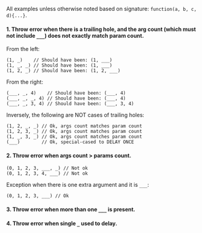 All examples unless otherwise noted based on signature: `function(a, b, c, d){...}`.

#### 1. Throw error when there is a trailing hole, and the arg count (which must not include `___`) does not exactly match param count.

From the left:

    (1, _)    // Should have been: (1, ___)
    (1, _, _) // Should have been: (1, ___)
    (1, 2, _) // Should have been: (1, 2, ___)

From the right:

    (___, _, 4)    // Should have been: (___, 4)
    (___, _, _, 4) // Should have been: (___, 4)
    (___, _, 3, 4) // Should have been: (___, 3, 4)

Inversely, the following are NOT cases of trailing holes:

    (1, 2, _, _) // Ok, args count matches param count
    (1, 2, 3, _) // Ok, args count matches param count
    (1, _, 3, _) // Ok, args count matches param count
    (___)        // Ok, special-cased to DELAY ONCE


#### 2. Throw error when args count > params count.

    (0, 1, 2, 3, ___, _) // Not ok
    (0, 1, 2, 3, 4, ___) // Not ok

Exception when there is one extra argument and it is `___`:

    (0, 1, 2, 3, ___) // Ok

#### 3. Throw error when more than one `___` is present.

#### 4. Throw error when single `_` used to delay.